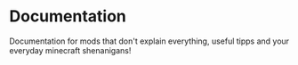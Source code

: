 # Documentation

Documentation for mods that don't explain everything, useful tipps and your everyday minecraft shenanigans!

